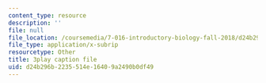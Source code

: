 ```yaml
---
content_type: resource
description: ''
file: null
file_location: /coursemedia/7-016-introductory-biology-fall-2018/d24b296b2235514e16409a2490b0df49_CALYA11terw.srt
file_type: application/x-subrip
resourcetype: Other
title: 3play caption file
uid: d24b296b-2235-514e-1640-9a2490b0df49
---
```

